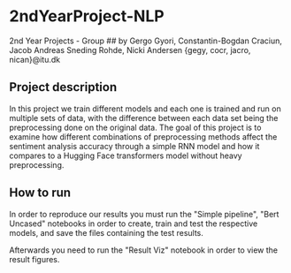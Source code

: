# 2ndYearProject-NLP
2nd Year Projects - Group ##
by Gergo Gyori,  Constantin-Bogdan Craciun,   Jacob Andreas Sneding Rohde,   Nicki Andersen
{gegy, cocr, jacro, nican}@itu.dk

## Project description
In this project we train different models and each one is trained and run on multiple sets of data, with the difference between each data set being the preprocessing done on the original data.
The goal of this project is to examine how different combinations of preprocessing methods affect the sentiment
analysis accuracy through a simple RNN model and how it compares to a Hugging Face transformers model without heavy preprocessing.

## How to run
In order to reproduce our results you must run the "Simple pipeline", "Bert Uncased" notebooks in order to create, train and test the respective models, and save the files containing the test results.

Afterwards you need to run the "Result Viz" notebook in order to view the result figures.